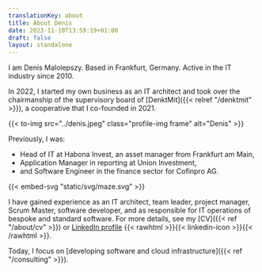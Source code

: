 ```yaml
---
translationKey: about
title: About Denis
date: 2023-11-10T13:59:19+01:00
draft: false
layout: standalone
---
```


I am Denis Malolepszy. Based in Frankfurt, Germany. Active in the IT industry since 2010.

In 2022, I started my own business as an IT architect and took over the chairmanship of the supervisory board of [DenktMit]({{< relref "/denktmit" >}}), a cooperative that I co-founded in 2021.

{{< to-img src="../denis.jpeg" class="profile-img frame" alt="Denis" >}}

Previously, I was:
- Head of IT at Habona Invest, an asset manager from Frankfurt am Main,
- Application Manager in reporting at Union Investment,
- and Software Engineer in the finance sector for Cofinpro AG.

{{< embed-svg "static/svg/maze.svg" >}}

I have gained experience as an IT architect, team leader, project manager, Scrum Master, software developer, and as responsible for IT operations of bespoke and standard software. For more details, see my [CV]({{< ref "/about/cv" >}}) or [LinkedIn profile](https://www.linkedin.com/in/dmalolepszy) {{< rawhtml >}}<a href="https://www.linkedin.com/in/dmalolepszy" style="text-decoration: none">{{< linkedin-icon >}}</a>{{< /rawhtml >}}.

Today, I focus on [developing software and cloud infrastructure]({{< ref "/consulting" >}}).

